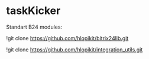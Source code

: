 # taskKicker
Standart B24 modules:

!git clone https://github.com/hlopikit/bitrix24lib.git

!git clone https://github.com/hlopikit/integration_utils.git

